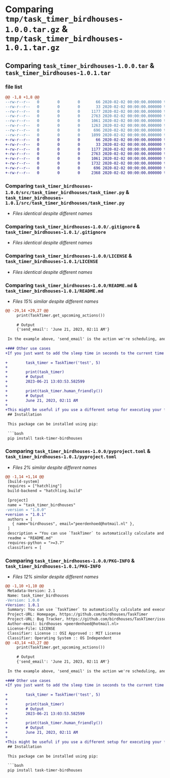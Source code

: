 # Comparing `tmp/task_timer_birdhouses-1.0.0.tar.gz` & `tmp/task_timer_birdhouses-1.0.1.tar.gz`

## Comparing `task_timer_birdhouses-1.0.0.tar` & `task_timer_birdhouses-1.0.1.tar`

### file list

```diff
@@ -1,8 +1,8 @@
--rw-r--r--   0        0        0       66 2020-02-02 00:00:00.000000 task_timer_birdhouses-1.0.0/.gitattributes
--rw-r--r--   0        0        0       33 2020-02-02 00:00:00.000000 task_timer_birdhouses-1.0.0/src/task_timer_birdhouses/__init__.py
--rw-r--r--   0        0        0     1177 2020-02-02 00:00:00.000000 task_timer_birdhouses-1.0.0/src/task_timer_birdhouses/task_timer.py
--rw-r--r--   0        0        0     2763 2020-02-02 00:00:00.000000 task_timer_birdhouses-1.0.0/.gitignore
--rw-r--r--   0        0        0     1061 2020-02-02 00:00:00.000000 task_timer_birdhouses-1.0.0/LICENSE
--rw-r--r--   0        0        0     1263 2020-02-02 00:00:00.000000 task_timer_birdhouses-1.0.0/README.md
--rw-r--r--   0        0        0      696 2020-02-02 00:00:00.000000 task_timer_birdhouses-1.0.0/pyproject.toml
--rw-r--r--   0        0        0     1899 2020-02-02 00:00:00.000000 task_timer_birdhouses-1.0.0/PKG-INFO
+-rw-r--r--   0        0        0       66 2020-02-02 00:00:00.000000 task_timer_birdhouses-1.0.1/.gitattributes
+-rw-r--r--   0        0        0       33 2020-02-02 00:00:00.000000 task_timer_birdhouses-1.0.1/src/task_timer_birdhouses/__init__.py
+-rw-r--r--   0        0        0     1177 2020-02-02 00:00:00.000000 task_timer_birdhouses-1.0.1/src/task_timer_birdhouses/task_timer.py
+-rw-r--r--   0        0        0     2763 2020-02-02 00:00:00.000000 task_timer_birdhouses-1.0.1/.gitignore
+-rw-r--r--   0        0        0     1061 2020-02-02 00:00:00.000000 task_timer_birdhouses-1.0.1/LICENSE
+-rw-r--r--   0        0        0     1732 2020-02-02 00:00:00.000000 task_timer_birdhouses-1.0.1/README.md
+-rw-r--r--   0        0        0      696 2020-02-02 00:00:00.000000 task_timer_birdhouses-1.0.1/pyproject.toml
+-rw-r--r--   0        0        0     2368 2020-02-02 00:00:00.000000 task_timer_birdhouses-1.0.1/PKG-INFO
```

### Comparing `task_timer_birdhouses-1.0.0/src/task_timer_birdhouses/task_timer.py` & `task_timer_birdhouses-1.0.1/src/task_timer_birdhouses/task_timer.py`

 * *Files identical despite different names*

### Comparing `task_timer_birdhouses-1.0.0/.gitignore` & `task_timer_birdhouses-1.0.1/.gitignore`

 * *Files identical despite different names*

### Comparing `task_timer_birdhouses-1.0.0/LICENSE` & `task_timer_birdhouses-1.0.1/LICENSE`

 * *Files identical despite different names*

### Comparing `task_timer_birdhouses-1.0.0/README.md` & `task_timer_birdhouses-1.0.1/README.md`

 * *Files 15% similar despite different names*

```diff
@@ -29,14 +29,27 @@
     print(TaskTimer.get_upcoming_actions())
 
     # Output
     {'send_email': 'June 21, 2023, 02:11 AM'}
 
 In the example above, 'send_email' is the action we're scheduling, and 3600 is the number of seconds until the action will be executed.
 
+### Other use cases
+If you just want to add the sleep time in seconds to the current time you can do this:
 
+        task_timer = TaskTimer('test', 5)
+
+        print(task_timer)
+        # Output
+        2023-06-21 13:03:53.582599
+
+        print(task_timer.human_friendly())
+        # Output
+        June 21, 2023, 02:11 AM
+
+This might be useful if you use a different setup for executing your functions, and you only want to display the time a function will be executed.
 ## Installation
 
 This package can be installed using pip:
 
 ```bash
 pip install task-timer-birdhouses
```

### Comparing `task_timer_birdhouses-1.0.0/pyproject.toml` & `task_timer_birdhouses-1.0.1/pyproject.toml`

 * *Files 2% similar despite different names*

```diff
@@ -1,14 +1,14 @@
 [build-system]
 requires = ["hatchling"]
 build-backend = "hatchling.build"
 
 [project]
 name = "task_timer_birdhouses"
-version = "1.0.0"
+version = "1.0.1"
 authors = [
   { name="birdhouses", email="peerdenhoed@hotmail.nl" },
 ]
 description = "You can use `TaskTimer` to automatically calculate and execute when a given function will be executed based on a specified duration in seconds."
 readme = "README.md"
 requires-python = ">=3.7"
 classifiers = [
```

### Comparing `task_timer_birdhouses-1.0.0/PKG-INFO` & `task_timer_birdhouses-1.0.1/PKG-INFO`

 * *Files 12% similar despite different names*

```diff
@@ -1,10 +1,10 @@
 Metadata-Version: 2.1
 Name: task_timer_birdhouses
-Version: 1.0.0
+Version: 1.0.1
 Summary: You can use `TaskTimer` to automatically calculate and execute when a given function will be executed based on a specified duration in seconds.
 Project-URL: Homepage, https://github.com/birdhouses/TaskTimer
 Project-URL: Bug Tracker, https://github.com/birdhouses/TaskTimer/issues
 Author-email: birdhouses <peerdenhoed@hotmail.nl>
 License-File: LICENSE
 Classifier: License :: OSI Approved :: MIT License
 Classifier: Operating System :: OS Independent
@@ -43,14 +43,27 @@
     print(TaskTimer.get_upcoming_actions())
 
     # Output
     {'send_email': 'June 21, 2023, 02:11 AM'}
 
 In the example above, 'send_email' is the action we're scheduling, and 3600 is the number of seconds until the action will be executed.
 
+### Other use cases
+If you just want to add the sleep time in seconds to the current time you can do this:
 
+        task_timer = TaskTimer('test', 5)
+
+        print(task_timer)
+        # Output
+        2023-06-21 13:03:53.582599
+
+        print(task_timer.human_friendly())
+        # Output
+        June 21, 2023, 02:11 AM
+
+This might be useful if you use a different setup for executing your functions, and you only want to display the time a function will be executed.
 ## Installation
 
 This package can be installed using pip:
 
 ```bash
 pip install task-timer-birdhouses
```

